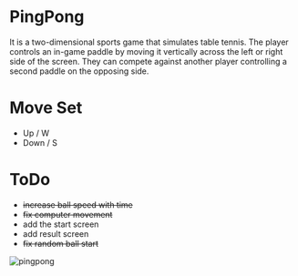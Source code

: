 # PingPong
It is a two-dimensional sports game that simulates table tennis. 
The player controls an in-game paddle by moving it vertically across the left or right side of the screen. 
They can compete against another player controlling a second paddle on the opposing side. 

# Move Set
- Up / W
- Down / S

# ToDo
- ~~increase ball speed with time~~
- ~~fix computer movement~~
- add the start screen
- add result screen
- ~~fix random ball start~~


![pingpong](https://github.com/nahid0335/PingPong/assets/54880783/6d290a79-6e7b-4aff-b527-080cb559090e)
